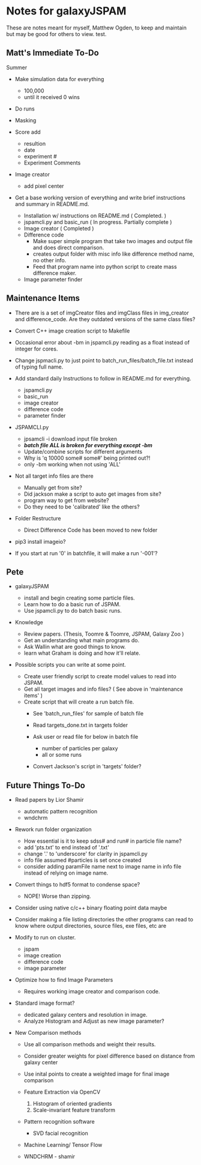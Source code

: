 # Notes for galaxyJSPAM


These are notes meant for myself, Matthew Ogden, to keep and maintain but may be good for others to view. test.

## Matt's Immediate To-Do
Summer
- Make simulation data for everything
  - 100,000
  - until it received 0 wins

- Do runs
- Masking
- Score add
  - resultion
  - date
  - experiment #
  - Experiment Comments

- Image creator
  - add pixel center 


- Get a base working version of everything and write brief instructions and summary in README.md. 
  - Installation w/ instructions on README.md ( Completed. )
  - jspamcli.py and basic_run ( In progress.  Partially complete )
  - Image creator ( Completed )
  - Difference code
    - Make super simple program that take two images and output file and does direct comparison.
    - creates output folder with misc info like difference method name, no other info.
    - Feed that program name into python script to create mass difference maker.
  - Image parameter finder


## Maintenance Items

- There are is a set of imgCreator files and imgClass files in img_creator and difference_code.  Are they outdated versions of the same class files? 

- Convert C++ image creation script to Makefile

- Occasional error about -bm in jspamcli.py reading as a float instead of integer for cores.
- Change jspmacli.py to just point to batch_run_files/batch_file.txt instead of typing full name. 

- Add standard daily Instructions to follow in README.md for everything.
  - jspamcli.py
  - basic_run
  - image creator
  - difference code
  - parameter finder

- JSPAMCLI.py
  - jpsamcli -i download input file broken 
  - *****batch file ALL is broken for everything except -bm*****
  - Update/combine scripts for different arguments
  - Why is 'q  10000 some# some#' being printed out?!
  - only -bm working when not using 'ALL'

- Not all target info files are there
  - Manually get from site?
  - Did jackson make a script to auto get images from site?
  - program way to get from website?
  - Do they need to be 'calibrated' like the others?

- Folder Restructure
  - Direct Difference Code has been moved to new folder

- pip3 install imageio?
- If you start at run '0' in batchfile, it will make a run '-001'? 


## Pete

  - galaxyJSPAM
    - install and begin creating some particle files.
    - Learn how to do a basic run of JSPAM.
    - Use jspamcli.py to do batch basic runs. 

  - Knowledge
    - Review papers. (Thesis, Toomre & Toomre, JSPAM, Galaxy Zoo )
    - Get an understanding what main programs do.
    - Ask Wallin what are good things to know.
    - learn what Graham is doing and how it'll relate.

  - Possible scripts you can write at some point. 
    - Create user friendly script to create model values to read into JSPAM. 
    - Get all target images and info files? ( See above in 'maintenance items' )
    - Create script that will create a run batch file. 
      - See 'batch_run_files' for sample of batch file

      - Read targets_done.txt in targets folder
      - Ask user or read file for below in batch file
        - number of particles per galaxy
        - all or some runs 
      - Convert Jackson's script in 'targets' folder? 
        



## Future Things To-Do

- Read papers by Lior Shamir
  - automatic pattern recognition
  - wndchrm 

- Rework run folder organization
  - How essential is it to keep sdss# and run# in particle file name?
  - add 'pts.txt' to end instead of '.txt'
  - change '.' to 'underscore' for clarity in jspamcli.py
  - info file assumed #particles is set once created
  - consider adding paramFile name next to image name in info file instead of relying on image name.

- Convert things to hdf5 format to condense space? 
	-  NOPE!   Worse than zipping. 

- Consider using native c/c++ binary floating point data maybe

- Consider making a file listing directories the other programs can read to know where output directories, source files, exe files, etc are

- Modify to run on cluster.
  - jspam
  - image creation
  - difference code
  - image parameter

- Optimize how to find Image Parameters
  - Requires working image creator and comparison code.
  
- Standard image format?
  - dedicated galaxy centers and resolution in image.
  - Analyze Histogram and Adjust as new image parameter?

- New Comparison methods

  - Use all comparison methods and weight their results. 

  - Consider greater weights for pixel difference based on distance from galaxy center
  - Use inital points to create a weighted image for final image comparison
  - Feature Extraction via OpenCV
    1. Histogram of oriented gradients
    2. Scale-invariant feature transform
  - Pattern recognition software
    - SVD facial recognition
  - Machine Learning/ Tensor Flow
  - WNDCHRM - shamir


